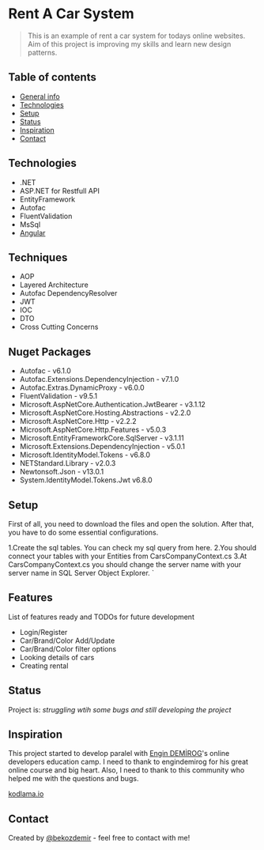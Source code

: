 # Rent A Car System
> This is an example of rent a car system for todays online websites. Aim of this project is improving my skills and learn new design patterns.

## Table of contents
* [General info](#general-info)
* [Technologies](#technologies)
* [Setup](#setup)
* [Status](#status)
* [Inspiration](#inspiration)
* [Contact](#contact)

## Technologies
* .NET
* ASP.NET for Restfull API
* EntityFramework
* Autofac
* FluentValidation
* MsSql
* [Angular](https://github.com/bekozdemir/rentacar-frontend)

## Techniques
* AOP
* Layered Architecture
* Autofac DependencyResolver
* JWT
* IOC
* DTO
* Cross Cutting Concerns

## Nuget Packages
* Autofac - v6.1.0
* Autofac.Extensions.DependencyInjection - v7.1.0
* Autofac.Extras.DynamicProxy - v6.0.0
* FluentValidation - v9.5.1
* Microsoft.AspNetCore.Authentication.JwtBearer - v3.1.12
* Microsoft.AspNetCore.Hosting.Abstractions - v2.2.0
* Microsoft.AspNetCore.Http - v2.2.2
* Microsoft.AspNetCore.Http.Features - v5.0.3
* Microsoft.EntityFrameworkCore.SqlServer - v3.1.11
* Microsoft.Extensions.DependencyInjection - v5.0.1
* Microsoft.IdentityModel.Tokens - v6.8.0
* NETStandard.Library - v2.0.3
* Newtonsoft.Json - v13.0.1
* System.IdentityModel.Tokens.Jwt v6.8.0

## Setup
First of all, you need to download the files and open the solution. After that, you have to do some essential configurations.
 
 1.Create the sql tables. You can check my sql query from here.
 2.You should connect your tables with your Entities from CarsCompanyContext.cs
 3.At CarsCompanyContext.cs you should change the server name with your server name in SQL Server Object Explorer.
`

## Features
List of features ready and TODOs for future development
* Login/Register
* Car/Brand/Color Add/Update
* Car/Brand/Color filter options
* Looking details of cars
* Creating rental


## Status
Project is: _struggling wtih some bugs and still developing the project_

## Inspiration
This project started to develop paralel with [Engin DEMİROG](https://github.com/engindemirog)'s online developers education camp. I need to thank to engindemirog for his great online course and big heart. Also, I need to thank to this community who helped me with the questions and bugs.

[kodlama.io](https://www.kodlama.io/)

## Contact
Created by [@bekozdemir](https://github.com/bekozdemir/) - feel free to contact with me!
